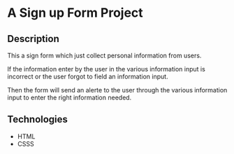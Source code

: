 # A Sign up Form Project 

## Description
This a sign form which  just collect personal information from users.

If the information enter by the user in the various information input is incorrect or the user forgot to field an information input.

Then the form will send an alerte to the user through the various information  input to enter the right information needed.

## Technologies

* HTML
* CSSS





